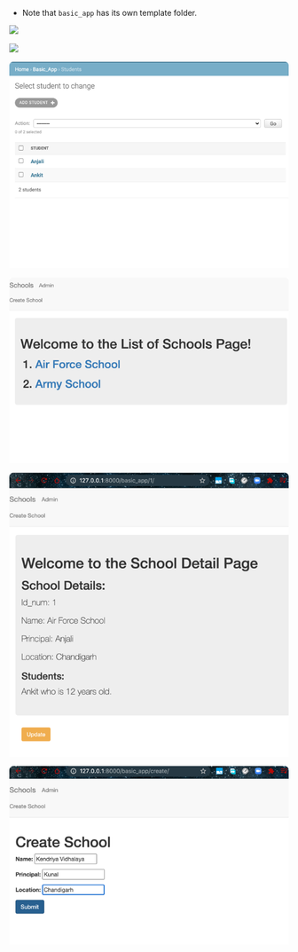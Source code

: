 
- Note that `basic_app` has its own template folder.

![](.README_images/django-class-based-views-part1.png)

![](.README_images/django-class-based-views-part2.png)

![](https://github.com/codeaprendiz/_assets/blob/master/html-css-kitchen/django-class-based-views-part3.png)

![](https://github.com/codeaprendiz/_assets/blob/master/html-css-kitchen/django-class-based-views-part4.png)

![](https://github.com/codeaprendiz/_assets/blob/master/html-css-kitchen/django-class-based-views-part5.png)

![](https://github.com/codeaprendiz/_assets/blob/master/html-css-kitchen/django-class-based-views-part6.png)